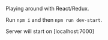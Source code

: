 Playing around with React/Redux.

Run `npm i` and then `npm run dev-start`.

Server will start on [localhost:7000]
